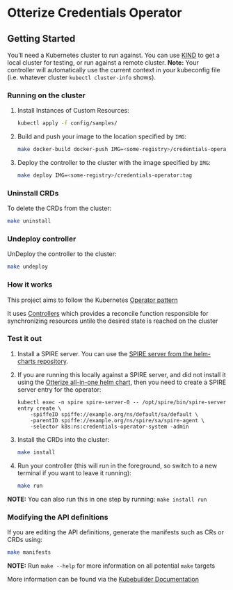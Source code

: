 # Otterize Credentials Operator

## Getting Started

You’ll need a Kubernetes cluster to run against. You can use [KIND](https://sigs.k8s.io/kind) to get a local cluster for testing, or run against a remote cluster.
**Note:** Your controller will automatically use the current context in your kubeconfig file (i.e. whatever cluster `kubectl cluster-info` shows).

### Running on the cluster

1. Install Instances of Custom Resources:

    ```sh
    kubectl apply -f config/samples/
    ```

2. Build and push your image to the location specified by `IMG`:

    ```sh
    make docker-build docker-push IMG=<some-registry>/credentials-operator:tag
    ```

3. Deploy the controller to the cluster with the image specified by `IMG`:

    ```sh
    make deploy IMG=<some-registry>/credentials-operator:tag
    ```

### Uninstall CRDs

To delete the CRDs from the cluster:

```sh
make uninstall
```

### Undeploy controller

UnDeploy the controller to the cluster:

```sh
make undeploy
```

### How it works

This project aims to follow the Kubernetes [Operator pattern](https://kubernetes.io/docs/concepts/extend-kubernetes/operator/)

It uses [Controllers](https://kubernetes.io/docs/concepts/architecture/controller/)
which provides a reconcile function responsible for synchronizing resources untile the desired state is reached on the cluster

### Test it out

1. Install a SPIRE server. You can use the [SPIRE server from the helm-charts repository](https://github.com/otterize/helm-charts/tree/main/spire).

2. If you are running this locally against a SPIRE server, and did not install it using the [Otterize all-in-one helm chart](https://github.com/otterize/helm-charts/tree/main/otterize-kubernetes), then you need to create a SPIRE server entry for the operator:

    ```shell
    kubectl exec -n spire spire-server-0 -- /opt/spire/bin/spire-server entry create \
        -spiffeID spiffe://example.org/ns/default/sa/default \
        -parentID spiffe://example.org/ns/spire/sa/spire-agent \
        -selector k8s:ns:credentials-operator-system -admin
    ```

3. Install the CRDs into the cluster:

    ```sh
    make install
    ```

4. Run your controller (this will run in the foreground, so switch to a new terminal if you want to leave it running):

    ```sh
    make run
    ```

**NOTE:** You can also run this in one step by running: `make install run`

### Modifying the API definitions

If you are editing the API definitions, generate the manifests such as CRs or CRDs using:

```sh
make manifests
```

**NOTE:** Run `make --help` for more information on all potential `make` targets

More information can be found via the [Kubebuilder Documentation](https://book.kubebuilder.io/introduction.html)
